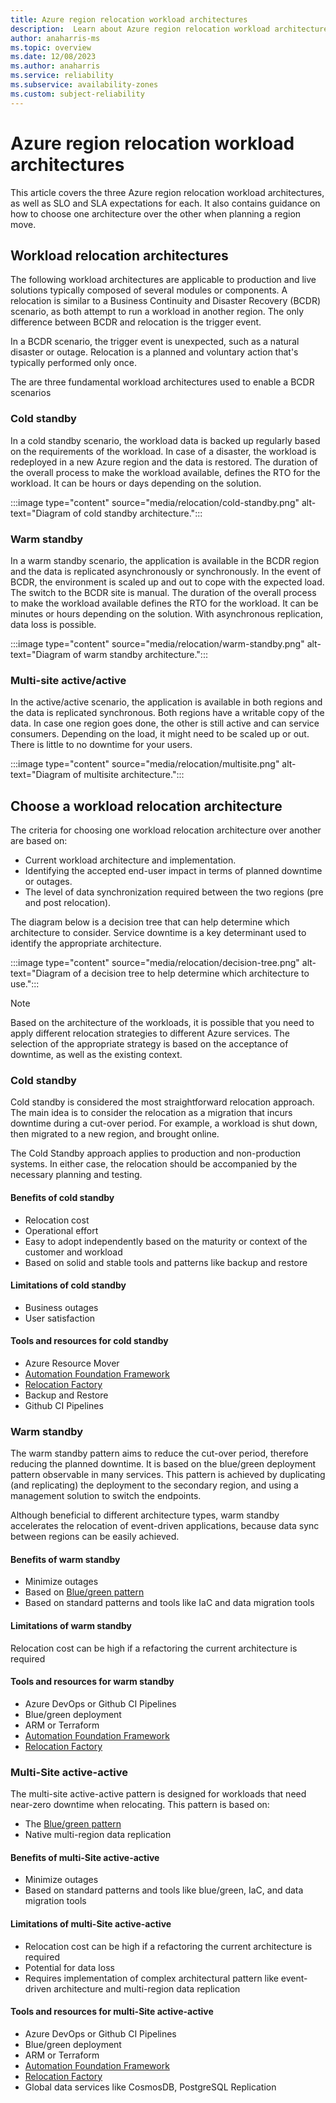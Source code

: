 ```yaml
---
title: Azure region relocation workload architectures
description:  Learn about Azure region relocation workload architectures and how to choose one over the other.
author: anaharris-ms
ms.topic: overview
ms.date: 12/08/2023
ms.author: anaharris
ms.service: reliability
ms.subservice: availability-zones
ms.custom: subject-reliability
---
```


# Azure region relocation workload architectures

This article covers the three Azure region relocation workload architectures, as well as SLO and SLA expectations for each. It also contains guidance on how to choose one architecture over the other when planning a region move.


## Workload relocation architectures

The following workload architectures are applicable to production and live solutions typically composed of several modules or components. A relocation is similar to a Business Continuity and Disaster Recovery (BCDR) scenario, as both attempt to run a workload in another region. The only difference between BCDR and relocation is the trigger event.

In a BCDR scenario, the trigger event is unexpected, such as a natural disaster or outage. Relocation is a planned and voluntary action that's typically performed only once.

The are three fundamental workload architectures used to enable a BCDR scenarios

### Cold standby

In a cold standby scenario, the workload data is backed up regularly based on the requirements of the workload. In case of a disaster, the workload is redeployed in a new Azure region and the data is restored. The duration of the overall process to make the workload available, defines the RTO for the workload. It can be hours or days depending on the solution.

:::image type="content" source="media/relocation/cold-standby.png" alt-text="Diagram of cold standby architecture.":::

### Warm standby

In a warm standby scenario, the application is available in the BCDR region and the data is replicated asynchronously or synchronously. In the event of BCDR, the environment is scaled up and out to cope with the expected load. The switch to the BCDR site is manual. The duration of the overall process to make the workload available defines the RTO for the workload. It can be minutes or hours depending on the solution. With asynchronous replication, data loss is possible.

:::image type="content" source="media/relocation/warm-standby.png" alt-text="Diagram of warm standby architecture.":::

### Multi-site active/active

In the active/active scenario, the application is available in both regions and the data is replicated synchronous. Both regions have a writable copy of the data. In case one region goes done, the other is still active and can service consumers. Depending on the load, it might need to be scaled up or out. There is little to no downtime for your users.

:::image type="content" source="media/relocation/multisite.png" alt-text="Diagram of multisite  architecture.":::

## Choose a workload relocation architecture

The criteria for choosing one workload relocation architecture over another are based on:

- Current workload architecture and implementation.
- Identifying the accepted end-user impact in terms of planned downtime or outages.
- The level of data synchronization required between the two regions (pre and post relocation).

The diagram below is a decision tree that can help determine which architecture to consider. Service downtime is a key determinant used to identify the appropriate architecture.

:::image type="content" source="media/relocation/decision-tree.png" alt-text="Diagram of a decision tree to help determine which architecture to use.":::

>[!NOTE]
>Based on the architecture of the workloads, it is possible that you need to apply different relocation strategies to different Azure services. The selection of the appropriate strategy is based on the acceptance of downtime, as well as the existing context.

### Cold standby

Cold standby is considered the most straightforward relocation approach. The main idea is to consider the relocation as a migration that incurs downtime during a cut-over period. For example, a workload is shut down, then migrated to a new region, and brought online.

The Cold Standby approach applies to production and non-production systems. In either case, the relocation should be accompanied by the necessary planning and testing.

#### Benefits of cold standby

- Relocation cost
- Operational effort
- Easy to adopt independently based on the maturity or context of the customer
  and workload
- Based on solid and stable tools and patterns like backup and restore

#### Limitations of cold standby

- Business outages
- User satisfaction

#### Tools and resources for cold standby

- Azure Resource Mover
- [Automation Foundation Framework](/technical-delivery-playbook/automation/automation-foundation-framework/)
- [Relocation Factory](/technical-delivery-playbook/automation/relocation-fabric/)
- Backup and Restore
- Github CI Pipelines

### Warm standby

The warm standby pattern aims to reduce the cut-over period, therefore reducing the planned downtime. It is based on the blue/green deployment pattern observable in many services. This pattern is achieved by duplicating (and replicating) the deployment to the secondary region, and using a management solution to switch the endpoints.

Although beneficial to different architecture types, warm standby accelerates the relocation of event-driven applications, because data sync between regions can be easily achieved.

#### Benefits of warm standby

- Minimize outages
- Based on
  [Blue/green pattern](https://azure.microsoft.com/de-de/blog/blue-green-deployments-using-azure-traffic-manager/)
- Based on standard patterns and tools like IaC and data migration tools

#### Limitations of warm standby

Relocation cost can be high if a refactoring the current architecture is
  required

#### Tools and resources for warm standby

- Azure DevOps or Github CI Pipelines
- Blue/green deployment
- ARM or Terraform
- [Automation Foundation Framework](/technical-delivery-playbook/automation/automation-foundation-framework/)
- [Relocation Factory](/technical-delivery-playbook/automation/relocation-fabric/)

### Multi-Site active-active

The multi-site active-active pattern is designed for workloads that need near-zero downtime when relocating. This pattern is based on:

- The [Blue/green pattern](https://azure.microsoft.com/de-de/blog/blue-green-deployments-using-azure-traffic-manager/)
- Native multi-region data replication

#### Benefits of multi-Site active-active

- Minimize outages
- Based on standard patterns and tools like blue/green, IaC, and data migration
  tools

#### Limitations of multi-Site active-active

- Relocation cost can be high if a refactoring the current architecture is
  required
- Potential for data loss
- Requires implementation of complex architectural pattern like event-driven
  architecture and multi-region data replication

#### Tools and resources for multi-Site active-active

- Azure DevOps or Github CI Pipelines
- Blue/green deployment
- ARM or Terraform
- [Automation Foundation Framework](/technical-delivery-playbook/automation/automation-foundation-framework/)
- [Relocation Factory](/technical-delivery-playbook/automation/relocation-fabric/)
- Global data services like CosmosDB, PostgreSQL Replication